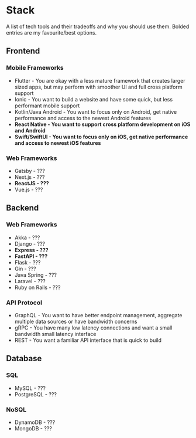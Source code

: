 # Stack
A list of tech tools and their tradeoffs and why you should use them. Bolded entries are my favourite/best options.

## Frontend

### Mobile Frameworks
- Flutter - You are okay with a less mature framework that creates larger sized apps, but may perform with smoother UI and full cross platform support
- Ionic - You want to build a website and have some quick, but less performant mobile support
- Kotlin/Java Android - You want to focus only on Android, get native performance and access to the newest Android features
- **React Native - You want to support cross platform development on iOS and Android**
- **Swift/SwiftUI - You want to focus only on iOS, get native performance and access to newest iOS features**

### Web Frameworks
- Gatsby - ???
- Next.js - ???
- **ReactJS - ???**
- Vue.js - ???

## Backend

### Web Frameworks
- Akka - ???
- Django - ???
- **Express - ???**
- **FastAPI - ???**
- Flask - ???
- Gin - ???
- Java Spring - ???
- Laravel - ???
- Ruby on Rails - ???

### API Protocol
- GraphQL - You want to have better endpoint management, aggregate multiple data sources or have bandwidth concerns
- gRPC - You have many low latency connections and want a small bandwidth small latency interface
- REST - You want a familiar API interface that is quick to build

## Database

### SQL
- MySQL - ???
- PostgreSQL - ???

### NoSQL
- DynamoDB - ???
- MongoDB - ???
